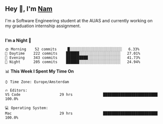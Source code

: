 <h2>Hey 👋, I'm <a href="https://namtphan.github.io/">Nam</a></h2>
I'm a Software Engineering student at the AUAS and currently working on my graduation internship assignment.
<br/><br/>
<!-- Most used languages stats -->
<!-- [![Top Langs](https://github-readme-stats.vercel.app/api/top-langs/?username=namtphan&layout=compact)](https://github.com/namtphan2/github-readme-stats) -->
  
<!--START_SECTION:waka-->
**I'm a Night 🦉** 

```text
🌞 Morning    52 commits     █░░░░░░░░░░░░░░░░░░░░░░░░   6.33% 
🌆 Daytime    222 commits    ██████░░░░░░░░░░░░░░░░░░░   27.01% 
🌃 Evening    343 commits    ██████████░░░░░░░░░░░░░░░   41.73% 
🌙 Night      205 commits    ██████░░░░░░░░░░░░░░░░░░░   24.94%

```


📊 **This Week I Spent My Time On** 

```text
⌚︎ Time Zone: Europe/Amsterdam

🔥 Editors: 
VS Code                  29 hrs              █████████████████████████   100.0%

💻 Operating System: 
Mac                      29 hrs              █████████████████████████   100.0%

```


<!--END_SECTION:waka-->
